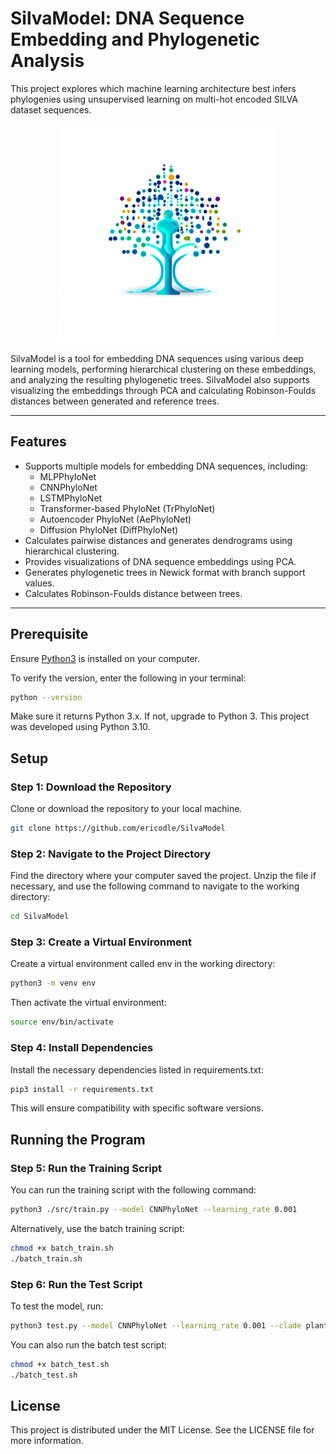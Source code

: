 # SilvaModel: DNA Sequence Embedding and Phylogenetic Analysis

This project explores which machine learning architecture best infers phylogenies using unsupervised learning on multi-hot encoded SILVA dataset sequences.

<p align="center">
  <a href="https://github.com/github_username/repo_name">
    <img src="img/logo.png" width="350" title="logo">
  </a>
</p>

SilvaModel is a tool for embedding DNA sequences using various deep learning models, performing hierarchical clustering on these embeddings, and analyzing the resulting phylogenetic trees. SilvaModel also supports visualizing the embeddings through PCA and calculating Robinson-Foulds distances between generated and reference trees.

---

## Features

- Supports multiple models for embedding DNA sequences, including:
  - MLPPhyloNet
  - CNNPhyloNet
  - LSTMPhyloNet
  - Transformer-based PhyloNet (TrPhyloNet)
  - Autoencoder PhyloNet (AePhyloNet)
  - Diffusion PhyloNet (DiffPhyloNet)
- Calculates pairwise distances and generates dendrograms using hierarchical clustering.
- Provides visualizations of DNA sequence embeddings using PCA.
- Generates phylogenetic trees in Newick format with branch support values.
- Calculates Robinson-Foulds distance between trees.

---

## Prerequisite

Ensure [Python3](https://www.python.org/downloads/) is installed on your computer.

To verify the version, enter the following in your terminal:

```sh
python --version
```

Make sure it returns Python 3.x. If not, upgrade to Python 3. This project was developed using Python 3.10.

## Setup
### Step 1: Download the Repository
Clone or download the repository to your local machine.
```sh
git clone https://github.com/ericodle/SilvaModel
```

### Step 2: Navigate to the Project Directory
Find the directory where your computer saved the project. Unzip the file if necessary, and use the following command to navigate to the working directory:

```sh
cd SilvaModel
```

### Step 3: Create a Virtual Environment
Create a virtual environment called env in the working directory:

```sh
python3 -m venv env
```

Then activate the virtual environment:
```sh
source env/bin/activate
```

### Step 4: Install Dependencies

Install the necessary dependencies listed in requirements.txt:

```sh
pip3 install -r requirements.txt
```

This will ensure compatibility with specific software versions.

## Running the Program

### Step 5: Run the Training Script
You can run the training script with the following command:

```sh
python3 ./src/train.py --model CNNPhyloNet --learning_rate 0.001
```

Alternatively, use the batch training script:

```sh
chmod +x batch_train.sh
./batch_train.sh
```

### Step 6: Run the Test Script
To test the model, run:

```sh
python3 test.py --model CNNPhyloNet --learning_rate 0.001 --clade plants
```

You can also run the batch test script:

```sh
chmod +x batch_test.sh
./batch_test.sh
```

## License
This project is distributed under the MIT License. See the LICENSE file for more information.
